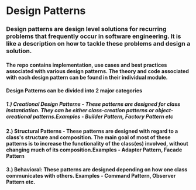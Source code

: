 # Design Patterns

### Design patterns are design level solutions for recurring problems that frequently occur in software engineering. It is like a description on how to tackle these problems and design a solution.

#### The repo contains implementation, use cases and best practices associated with various design patterns. The theory and code associated with each design pattern can be found in their individual module.


#### Design Patterns can be divided into 2 major categories 
##### 1.) Creational Design Patterns - These patterns are designed for class instantiation. They can be either class-creation patterns or object-creational patterns.Examples - Builder Pattern, Factory Pattern etc

#### 2.) Structural Patterns - These patterns are designed with regard to a class's structure and composition. The main goal of most of these patterns is to increase the functionality of the class(es) involved, without changing much of its composition.Examples - Adapter Pattern, Facade Pattern

#### 3.) Behavioral: These patterns are designed depending on how one class communicates with others. Examples - Command Pattern, Observer Pattern etc. 